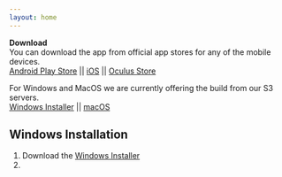 ```yaml
---
layout: home
---
```


**Download**\
You can download the app from official app stores for any of the mobile devices. \
[Android Play Store](https://play.google.com/store/apps/details?id=com.Hereafter.Surrogate&hl=en&gl=US) || [iOS](https://apps.apple.com/us/app/surrogate-by-hereafter/id1511385220) || [Oculus Store](https://www.oculus.com/experiences/quest/4785964621481192/)


For Windows and MacOS we are currently offering the build from our S3 servers. \
[Windows Installer](https://surrogatedata.s3.ap-south-1.amazonaws.com/install/Surrogate.exe) || [macOS](https://surrogatedata.s3.ap-south-1.amazonaws.com/install/Surrogate_Mac.dmg)



## Windows Installation
1. Download the [Windows Installer](https://surrogatedata.s3.ap-south-1.amazonaws.com/install/Surrogate.exe)
2. 




